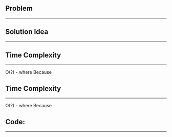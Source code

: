 ## Problem
___




## Solution Idea
___




## Time Complexity
___
O(?) - where 
Because 

## Time Complexity
___
O(?) - where 
Because 


## Code:
___
```go



```